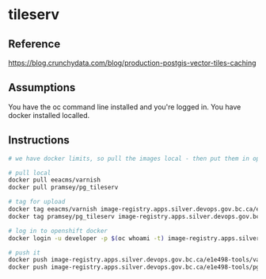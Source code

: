 # tileserv


## Reference
https://blog.crunchydata.com/blog/production-postgis-vector-tiles-caching

## Assumptions
You have the oc command line installed and you're logged in.
You have docker installed localled.
## Instructions

```bash
# we have docker limits, so pull the images local - then put them in openshift

# pull local
docker pull eeacms/varnish
docker pull pramsey/pg_tileserv

# tag for upload
docker tag eeacms/varnish image-registry.apps.silver.devops.gov.bc.ca/e1e498-tools/varnish:latest
docker tag pramsey/pg_tileserv image-registry.apps.silver.devops.gov.bc.ca/e1e498-tools/pg_tileserv:latest

# log in to openshift docker
docker login -u developer -p $(oc whoami -t) image-registry.apps.silver.devops.gov.bc.ca

# push it
docker push image-registry.apps.silver.devops.gov.bc.ca/e1e498-tools/varnish:latest
docker push image-registry.apps.silver.devops.gov.bc.ca/e1e498-tools/pg_tileserv:latest
```